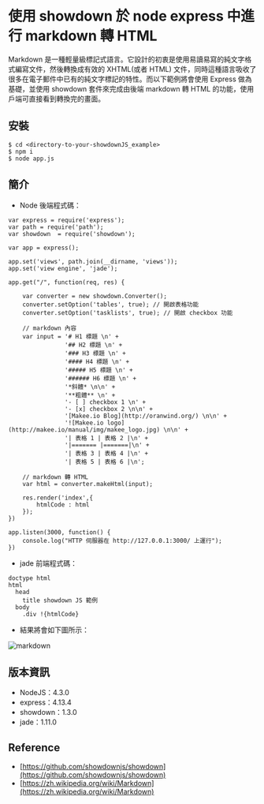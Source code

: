 # 使用 showdown 於 node express 中進行 markdown 轉 HTML

Markdown 是一種輕量級標記式語言。它設計的初衷是使用易讀易寫的純文字格式編寫文件，然後轉換成有效的 XHTML(或者 HTML) 文件，同時這種語言吸收了很多在電子郵件中已有的純文字標記的特性。而以下範例將會使用 Express 做為基礎，並使用 showdown 套件來完成由後端 markdown 轉 HTML 的功能，使用戶端可直接看到轉換完的畫面。

## 安裝

```
$ cd <directory-to-your-showdownJS_example>
$ npm i
$ node app.js
```

## 簡介

* Node 後端程式碼：
```
var express = require('express');
var path = require('path');
var showdown  = require('showdown');
    
var app = express();

app.set('views', path.join(__dirname, 'views'));
app.set('view engine', 'jade');

app.get("/", function(req, res) {   
    
    var converter = new showdown.Converter();    
    converter.setOption('tables', true); // 開啟表格功能
    converter.setOption('tasklists', true); // 開啟 checkbox 功能
    
    // markdown 內容
    var input = '# H1 標題 \n' +
                '## H2 標題 \n' +
                '### H3 標題 \n' + 
                '#### H4 標題 \n' + 
                '##### H5 標題 \n' + 
                '###### H6 標題 \n' + 
                '*斜體* \n\n' +
                '**粗體** \n' +
                '- [ ] checkbox 1 \n' +
                '- [x] checkbox 2 \n\n' +
                '[Makee.io Blog](http://oranwind.org/) \n\n' + 
                '![Makee.io logo] (http://makee.io/manual/img/makee_logo.jpg) \n\n' + 
                '| 表格 1 | 表格 2 |\n' +
                '|======= |=======|\n' +
                '| 表格 3 | 表格 4 |\n' +
                '| 表格 5 | 表格 6 |\n';
                
    // markdown 轉 HTML
    var html = converter.makeHtml(input);
    
    res.render('index',{
        htmlCode : html
    });
})

app.listen(3000, function() {
    console.log("HTTP 伺服器在 http://127.0.0.1:3000/ 上運行");
})
```

* jade 前端程式碼：
```
doctype html
html
  head
    title showdown JS 範例
  body
    .div !{htmlCode}
```


* 結果將會如下圖所示：

![markdown](https://oranwind.s3.amazonaws.com/2016/Feb/0226a-1456480489677.png)

## 版本資訊
* NodeJS：4.3.0
* express：4.13.4
* showdown：1.3.0
* jade：1.11.0

## Reference
* [https://github.com/showdownjs/showdown](https://github.com/showdownjs/showdown)
* [https://zh.wikipedia.org/wiki/Markdown](https://zh.wikipedia.org/wiki/Markdown)

